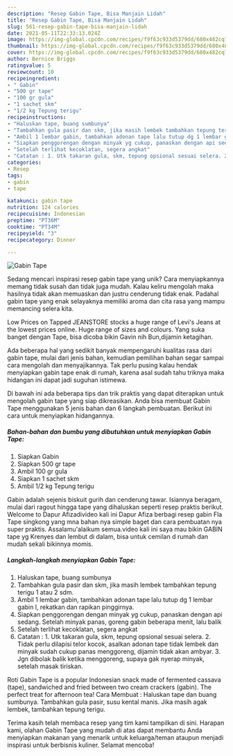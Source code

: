 ```yaml
---
description: "Resep Gabin Tape, Bisa Manjain Lidah"
title: "Resep Gabin Tape, Bisa Manjain Lidah"
slug: 561-resep-gabin-tape-bisa-manjain-lidah
date: 2021-05-11T22:33:13.024Z
image: https://img-global.cpcdn.com/recipes/f9f63c933d5379dd/680x482cq70/gabin-tape-foto-resep-utama.jpg
thumbnail: https://img-global.cpcdn.com/recipes/f9f63c933d5379dd/680x482cq70/gabin-tape-foto-resep-utama.jpg
cover: https://img-global.cpcdn.com/recipes/f9f63c933d5379dd/680x482cq70/gabin-tape-foto-resep-utama.jpg
author: Bernice Briggs
ratingvalue: 5
reviewcount: 10
recipeingredient:
- " Gabin"
- "500 gr tape"
- "100 gr gula"
- "1 sachet skm"
- "1/2 kg Tepung terigu"
recipeinstructions:
- "Haluskan tape, buang sumbunya"
- "Tambahkan gula pasir dan skm, jika masih lembek tambahkan tepung terigu 1 atau 2 sdm."
- "Ambil 1 lembar gabin, tambahkan adonan tape lalu tutup dg 1 lembar gabin l, rekatkan dan rapikan pinggirnya."
- "Siapkan penggorengan dengan minyak yg cukup, panaskan dengan api sedang. Setelah minyak panas, goreng gabin beberapa menit, lalu balik"
- "Setelah terlihat kecoklatan, segera angkat"
- "Catatan : 1. Utk takaran gula, skm, tepung opsional sesuai selera. 2. Tidak perlu dilapisi telor kocok, asalkan adonan tape tidak lembek dan minyak sudah cukup panas menggoreng, dijamin tidak akan ambyar. 3. Jgn dibolak balik ketika menggoreng, supaya gak nyerap minyak, setelah masak tiriskan."
categories:
- Resep
tags:
- gabin
- tape

katakunci: gabin tape 
nutrition: 124 calories
recipecuisine: Indonesian
preptime: "PT36M"
cooktime: "PT34M"
recipeyield: "3"
recipecategory: Dinner

---
```



![Gabin Tape](https://img-global.cpcdn.com/recipes/f9f63c933d5379dd/680x482cq70/gabin-tape-foto-resep-utama.jpg)

Sedang mencari inspirasi resep gabin tape yang unik? Cara menyiapkannya memang tidak susah dan tidak juga mudah. Kalau keliru mengolah maka hasilnya tidak akan memuaskan dan justru cenderung tidak enak. Padahal gabin tape yang enak selayaknya memiliki aroma dan cita rasa yang mampu memancing selera kita.

Low Prices on Tapped JEANSTORE stocks a huge range of Levi&#39;s Jeans at the lowest prices online. Huge range of sizes and colours. Yang suka banget dengan Tape, bisa dicoba bikin Gavin nih Bun,dijamin ketagihan.

Ada beberapa hal yang sedikit banyak mempengaruhi kualitas rasa dari gabin tape, mulai dari jenis bahan, kemudian pemilihan bahan segar sampai cara mengolah dan menyajikannya. Tak perlu pusing kalau hendak menyiapkan gabin tape enak di rumah, karena asal sudah tahu triknya maka hidangan ini dapat jadi suguhan istimewa.


Di bawah ini ada beberapa tips dan trik praktis yang dapat diterapkan untuk mengolah gabin tape yang siap dikreasikan. Anda bisa membuat Gabin Tape menggunakan 5 jenis bahan dan 6 langkah pembuatan. Berikut ini cara untuk menyiapkan hidangannya.

<!--inarticleads1-->

##### Bahan-bahan dan bumbu yang dibutuhkan untuk menyiapkan Gabin Tape:

1. Siapkan  Gabin
1. Siapkan 500 gr tape
1. Ambil 100 gr gula
1. Siapkan 1 sachet skm
1. Ambil 1/2 kg Tepung terigu


Gabin adalah sejenis biskuit gurih dan cenderung tawar. Isiannya beragam, mulai dari ragout hingga tape yang dihaluskan seperti resep praktis berikut. Welcome to Dapur Afizadivideo kali ini Dapur Afiza berbagi resep gabin Fla Tape singkong yang mna bahan nya simple baget dan cara pembuatan nya super praktis. Assalamu&#39;alaikum semua.video kali ini saya mau bikin GABIN tape yg Krenyes dan lembut di dalam, bisa untuk cemilan d rumah dan mudah sekali bikinnya momis. 

<!--inarticleads2-->

##### Langkah-langkah menyiapkan Gabin Tape:

1. Haluskan tape, buang sumbunya
1. Tambahkan gula pasir dan skm, jika masih lembek tambahkan tepung terigu 1 atau 2 sdm.
1. Ambil 1 lembar gabin, tambahkan adonan tape lalu tutup dg 1 lembar gabin l, rekatkan dan rapikan pinggirnya.
1. Siapkan penggorengan dengan minyak yg cukup, panaskan dengan api sedang. Setelah minyak panas, goreng gabin beberapa menit, lalu balik
1. Setelah terlihat kecoklatan, segera angkat
1. Catatan : 1. Utk takaran gula, skm, tepung opsional sesuai selera. 2. Tidak perlu dilapisi telor kocok, asalkan adonan tape tidak lembek dan minyak sudah cukup panas menggoreng, dijamin tidak akan ambyar. 3. Jgn dibolak balik ketika menggoreng, supaya gak nyerap minyak, setelah masak tiriskan.


Roti Gabin Tape is a popular Indonesian snack made of fermented cassava (tape), sandwiched and fried between two cream crackers (gabin). The perfect treat for afternoon tea! Cara Membuat : Haluskan tape dan buang sumbunya. Tambahkan gula pasir, susu kental manis. Jika masih agak lembek, tambahkan tepung terigu. 

Terima kasih telah membaca resep yang tim kami tampilkan di sini. Harapan kami, olahan Gabin Tape yang mudah di atas dapat membantu Anda menyiapkan makanan yang menarik untuk keluarga/teman ataupun menjadi inspirasi untuk berbisnis kuliner. Selamat mencoba!
